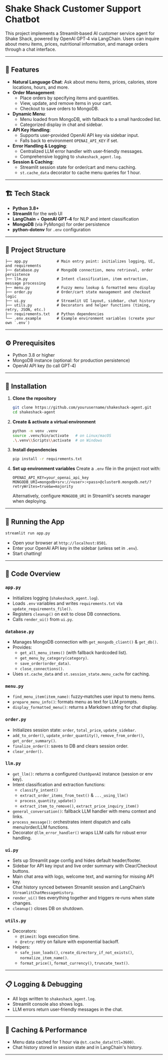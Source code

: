 # Shake Shack Customer Support Chatbot

This project implements a Streamlit‑based AI customer service agent for Shake Shack, powered by OpenAI GPT‑4 via LangChain. Users can inquire about menu items, prices, nutritional information, and manage orders through a chat interface.

---

## 🚀 Features

- **Natural Language Chat**: Ask about menu items, prices, calories, store locations, hours, and more.
- **Order Management**:
  - Place orders by specifying items and quantities.
  - View, update, and remove items in your cart.
  - Checkout to save orders to MongoDB.
- **Dynamic Menu**:
  - Menu loaded from MongoDB, with fallback to a small hardcoded list.
  - Categorized display in chat and sidebar.
- **API Key Handling**:
  - Supports user‑provided OpenAI API key via sidebar input.
  - Falls back to environment `OPENAI_API_KEY` if set.
- **Error Handling & Logging**:
  - Centralized LLM error handler with user‑friendly messages.
  - Comprehensive logging to `shakeshack_agent.log`.
- **Session & Caching**:
  - Streamlit session state for order/cart and menu caching.
  - `st.cache_data` decorator to cache menu queries for 1 hour.

---

## 🏗️ Tech Stack

- **Python 3.8+**
- **Streamlit** for the web UI
- **LangChain** + **OpenAI GPT‑4** for NLP and intent classification
- **MongoDB** (via PyMongo) for order persistence
- **python‑dotenv** for `.env` configuration

---

## 📁 Project Structure

```
├── app.py             # Main entry point: initializes logging, UI, and requirements
├── database.py        # MongoDB connection, menu retrieval, order persistence
├── llm.py             # Intent classification, item extraction, message processing
├── menu.py            # Fuzzy menu lookup & formatted menu display
├── order.py           # Order/cart state management and checkout logic
├── ui.py              # Streamlit UI layout, sidebar, chat history
├── utils.py           # Decorators and helper functions (timing, retry, JSON, etc.)
├── requirements.txt   # Python dependencies
└── .env.example       # Example environment variables (create your own `.env`)
```

---

## ⚙️ Prerequisites

- Python 3.8 or higher
- MongoDB instance (optional: for production persistence)
- OpenAI API key (to call GPT‑4)

---

## 🔧 Installation

1. **Clone the repository**

   ```bash
   git clone https://github.com/yourusername/shakeshack-agent.git
   cd shakeshack-agent
   ```

2. **Create & activate a virtual environment**

   ```bash
   python -m venv .venv
   source .venv/bin/activate   # on Linux/macOS
   .\.venv\\Scripts\\activate  # on Windows
   ```

3. **Install dependencies**

   ```bash
   pip install -r requirements.txt
   ```

4. **Set up environment variables**
   Create a `.env` file in the project root with:

   ```dotenv
   OPENAI_API_KEY=your_openai_api_key
   MONGODB_URI=mongodb+srv://<user>:<pass>@cluster0.mongodb.net/?retryWrites=true&w=majority
   ```

   Alternatively, configure `MONGODB_URI` in Streamlit's secrets manager when deploying.

---

## 🚀 Running the App

```bash
streamlit run app.py
```

- Open your browser at `http://localhost:8501`.
- Enter your OpenAI API key in the sidebar (unless set in `.env`).
- Start chatting!

---

## 🧩 Code Overview

### `app.py`

- Initializes logging (`shakeshack_agent.log`).
- Loads `.env` variables and writes `requirements.txt` via `update_requirements_file()`.
- Registers `cleanup()` on exit to close DB connections.
- Calls `render_ui()` from `ui.py`.

### `database.py`

- Manages MongoDB connection with `get_mongodb_client()` & `get_db()`.
- Provides:
  - `get_all_menu_items()` (with fallback hardcoded list).
  - `get_menu_by_category(category)`.
  - `save_order(order_data)`.
  - `close_connections()`.
- Uses `st.cache_data` and `st.session_state.menu_cache` for caching.

### `menu.py`

- `find_menu_item(item_name)`: fuzzy‑matches user input to menu items.
- `prepare_menu_info()`: formats menu as text for LLM prompts.
- `display_formatted_menu()`: returns a Markdown string for chat display.

### `order.py`

- Initializes session state: `order`, `total_price`, `update_sidebar`.
- `add_to_order()`, `update_order_quantity()`, `remove_from_order()`, `get_order_summary()`.
- `finalize_order()`: saves to DB and clears session order.
- `clear_order()`.

### `llm.py`

- `get_llm()`: returns a configured `ChatOpenAI` instance (session or env key).
- Intent classification and extraction functions:
  - `classify_intent()`
  - `extract_order_items_from_text()` & `..._using_llm()`
  - `process_quantity_update()`
  - `extract_item_to_remove()`, `extract_price_inquiry_item()`
- `general_conversation()`: fallback LLM handler with menu context and links.
- `process_message()`: orchestrates intent dispatch and calls menu/order/LLM functions.
- Decorator `@llm_error_handler()` wraps LLM calls for robust error handling.

### `ui.py`

- Sets up Streamlit page config and hides default header/footer.
- Sidebar for API key input and live order summary with Clear/Checkout buttons.
- Main chat area with logo, welcome text, and warning for missing API key.
- Chat history synced between Streamlit session and LangChain’s `StreamlitChatMessageHistory`.
- `render_ui()` ties everything together and triggers re-runs when state changes.
- `cleanup()` closes DB on shutdown.

### `utils.py`

- Decorators:
  - `@timeit`: logs execution time.
  - `@retry`: retry on failure with exponential backoff.
- Helpers:
  - `safe_json_loads()`, `create_directory_if_not_exists()`, `normalize_item_name()`.
  - `format_price()`, `format_currency()`, `truncate_text()`.

---

## 📋 Logging & Debugging

- All logs written to `shakeshack_agent.log`.
- Streamlit console also shows logs.
- LLM errors return user‑friendly messages in the chat.

---

## 🔄 Caching & Performance

- Menu data cached for 1 hour via `@st.cache_data(ttl=3600)`.
- Chat history stored in session state and in LangChain's history.

---

